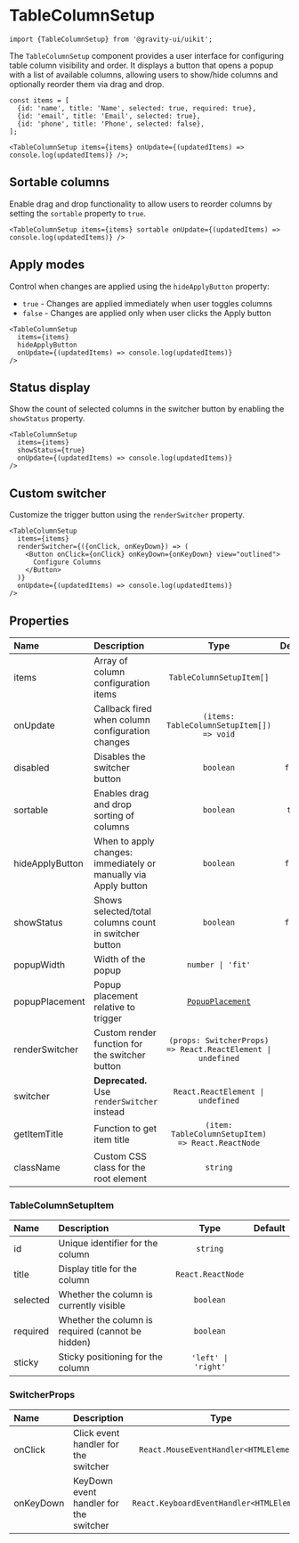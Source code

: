 <!--GITHUB_BLOCK-->

# TableColumnSetup

<!--/GITHUB_BLOCK-->

```tsx
import {TableColumnSetup} from '@gravity-ui/uikit';
```

The `TableColumnSetup` component provides a user interface for configuring table column visibility and order. It displays a button that opens a popup with a list of available columns, allowing users to show/hide columns and optionally reorder them via drag and drop.

<!--LANDING_BLOCK

<ExampleBlock
    code={`
const items = [
    {id: 'name', title: 'Name', selected: true, required: true},
    {id: 'email', title: 'Email', selected: true},
    {id: 'phone', title: 'Phone', selected: false},
];

<TableColumnSetup
    items={items}
    onUpdate={(updatedItems) => console.log(updatedItems)}
/>
`}
>
    <UIKit.TableColumnSetup
        items={[
            {id: 'name', title: 'Name', selected: true, required: true},
            {id: 'email', title: 'Email', selected: true},
            {id: 'phone', title: 'Phone', selected: false},
        ]}
        onUpdate={(updatedItems) => console.log(updatedItems)}
    />
</ExampleBlock>

LANDING_BLOCK-->

<!--GITHUB_BLOCK-->

```tsx
const items = [
  {id: 'name', title: 'Name', selected: true, required: true},
  {id: 'email', title: 'Email', selected: true},
  {id: 'phone', title: 'Phone', selected: false},
];

<TableColumnSetup items={items} onUpdate={(updatedItems) => console.log(updatedItems)} />;
```

<!--/GITHUB_BLOCK-->

## Sortable columns

Enable drag and drop functionality to allow users to reorder columns by setting the `sortable` property to `true`.

<!--LANDING_BLOCK

<ExampleBlock
    code={`
<TableColumnSetup
    items={items}
    sortable
    onUpdate={(updatedItems) => console.log(updatedItems)}
/>
`}
>
    <UIKit.TableColumnSetup
        items={[
            {id: 'name', title: 'Name', selected: true, required: true},
            {id: 'email', title: 'Email', selected: true},
            {id: 'phone', title: 'Phone', selected: false},
        ]}
        sortable
        onUpdate={(updatedItems) => console.log(updatedItems)}
    />
</ExampleBlock>

LANDING_BLOCK-->

<!--GITHUB_BLOCK-->

```tsx
<TableColumnSetup items={items} sortable onUpdate={(updatedItems) => console.log(updatedItems)} />
```

<!--/GITHUB_BLOCK-->

## Apply modes

Control when changes are applied using the `hideApplyButton` property:

- `true` - Changes are applied immediately when user toggles columns
- `false` - Changes are applied only when user clicks the Apply button

<!--LANDING_BLOCK

<ExampleBlock
    code={`
<TableColumnSetup
    items={items}
    hideApplyButton
    onUpdate={(updatedItems) => console.log(updatedItems)}
/>
`}
>
    <UIKit.TableColumnSetup
        items={[
            {id: 'name', title: 'Name', selected: true, required: true},
            {id: 'email', title: 'Email', selected: true},
            {id: 'phone', title: 'Phone', selected: false},
        ]}
        hideApplyButton
        onUpdate={(updatedItems) => console.log(updatedItems)}
    />
</ExampleBlock>

LANDING_BLOCK-->

<!--GITHUB_BLOCK-->

```tsx
<TableColumnSetup
  items={items}
  hideApplyButton
  onUpdate={(updatedItems) => console.log(updatedItems)}
/>
```

<!--/GITHUB_BLOCK-->

## Status display

Show the count of selected columns in the switcher button by enabling the `showStatus` property.

<!--LANDING_BLOCK

<ExampleBlock
    code={`
<TableColumnSetup
    items={items}
    showStatus={true}
    onUpdate={(updatedItems) => console.log(updatedItems)}
/>
`}
>
    <UIKit.TableColumnSetup
        items={[
            {id: 'name', title: 'Name', selected: true, required: true},
            {id: 'email', title: 'Email', selected: true},
            {id: 'phone', title: 'Phone', selected: false},
        ]}
        showStatus={true}
        onUpdate={(updatedItems) => console.log(updatedItems)}
    />
</ExampleBlock>

LANDING_BLOCK-->

<!--GITHUB_BLOCK-->

```tsx
<TableColumnSetup
  items={items}
  showStatus={true}
  onUpdate={(updatedItems) => console.log(updatedItems)}
/>
```

<!--/GITHUB_BLOCK-->

## Custom switcher

Customize the trigger button using the `renderSwitcher` property.

<!--LANDING_BLOCK

<ExampleBlock
    code={`
<TableColumnSetup
    items={items}
    renderSwitcher={({onClick, onKeyDown}) => (
        <Button onClick={onClick} onKeyDown={onKeyDown} view="outlined">
            Configure Columns
        </Button>
    )}
    onUpdate={(updatedItems) => console.log(updatedItems)}
/>
`}
>
    <UIKit.TableColumnSetup
        items={[
            {id: 'name', title: 'Name', selected: true, required: true},
            {id: 'email', title: 'Email', selected: true},
            {id: 'phone', title: 'Phone', selected: false},
        ]}
        renderSwitcher={({onClick, onKeyDown}) => (
            <UIKit.Button onClick={onClick} onKeyDown={onKeyDown} view="outlined">
                Configure Columns
            </UIKit.Button>
        )}
        onUpdate={(updatedItems) => console.log(updatedItems)}
    />
</ExampleBlock>

LANDING_BLOCK-->

<!--GITHUB_BLOCK-->

```tsx
<TableColumnSetup
  items={items}
  renderSwitcher={({onClick, onKeyDown}) => (
    <Button onClick={onClick} onKeyDown={onKeyDown} view="outlined">
      Configure Columns
    </Button>
  )}
  onUpdate={(updatedItems) => console.log(updatedItems)}
/>
```

<!--/GITHUB_BLOCK-->

## Properties

| Name            | Description                                                     |                            Type                             | Default |
| :-------------- | :-------------------------------------------------------------- | :---------------------------------------------------------: | :-----: |
| items           | Array of column configuration items                             |                  `TableColumnSetupItem[]`                   |         |
| onUpdate        | Callback fired when column configuration changes                |          `(items: TableColumnSetupItem[]) => void`          |         |
| disabled        | Disables the switcher button                                    |                          `boolean`                          | `false` |
| sortable        | Enables drag and drop sorting of columns                        |                          `boolean`                          | `true`  |
| hideApplyButton | When to apply changes: immediately or manually via Apply button |                          `boolean`                          | `false` |
| showStatus      | Shows selected/total columns count in switcher button           |                          `boolean`                          | `false` |
| popupWidth      | Width of the popup                                              |                      `number \| 'fit'`                      |         |
| popupPlacement  | Popup placement relative to trigger                             |      [`PopupPlacement`](../Popup/README.md#properties)      |         |
| renderSwitcher  | Custom render function for the switcher button                  | `(props: SwitcherProps) => React.ReactElement \| undefined` |         |
| switcher        | **Deprecated.** Use `renderSwitcher` instead                    |              `React.ReactElement \| undefined`              |         |
| getItemTitle    | Function to get item title                                      |      `(item: TableColumnSetupItem) => React.ReactNode`      |         |
| className       | Custom CSS class for the root element                           |                          `string`                           |         |

### TableColumnSetupItem

| Name     | Description                                       |        Type         | Default |
| :------- | :------------------------------------------------ | :-----------------: | :-----: |
| id       | Unique identifier for the column                  |      `string`       |         |
| title    | Display title for the column                      |  `React.ReactNode`  |         |
| selected | Whether the column is currently visible           |      `boolean`      |         |
| required | Whether the column is required (cannot be hidden) |      `boolean`      |         |
| sticky   | Sticky positioning for the column                 | `'left' \| 'right'` |         |

### SwitcherProps

| Name      | Description                            |                   Type                    |
| :-------- | :------------------------------------- | :---------------------------------------: |
| onClick   | Click event handler for the switcher   |  `React.MouseEventHandler<HTMLElement>`   |
| onKeyDown | KeyDown event handler for the switcher | `React.KeyboardEventHandler<HTMLElement>` |
